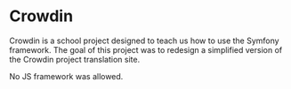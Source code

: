 # Crowdin

Crowdin is a school project designed to teach us how to use the Symfony framework. The goal of this project was to redesign a simplified version of the Crowdin project translation site.

No JS framework was allowed.
